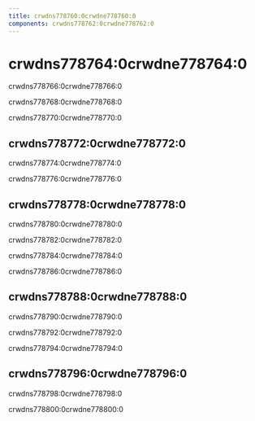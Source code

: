 ```yaml
---
title: crwdns778760:0crwdne778760:0
components: crwdns778762:0crwdne778762:0
---
```

# crwdns778764:0crwdne778764:0

<p class="description">crwdns778766:0crwdne778766:0</p>

crwdns778768:0crwdne778768:0

crwdns778770:0crwdne778770:0

## crwdns778772:0crwdne778772:0

crwdns778774:0crwdne778774:0

crwdns778776:0crwdne778776:0

## crwdns778778:0crwdne778778:0

crwdns778780:0crwdne778780:0

crwdns778782:0crwdne778782:0

crwdns778784:0crwdne778784:0

crwdns778786:0crwdne778786:0

## crwdns778788:0crwdne778788:0

crwdns778790:0crwdne778790:0

crwdns778792:0crwdne778792:0

crwdns778794:0crwdne778794:0

## crwdns778796:0crwdne778796:0

crwdns778798:0crwdne778798:0

crwdns778800:0crwdne778800:0